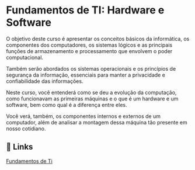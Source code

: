 
# Fundamentos de TI: Hardware e Software

O objetivo deste curso é apresentar os conceitos básicos da informática, os componentes dos computadores, os sistemas lógicos e as principais funções de armazenamento e processamento que envolvem o poder computacional.

Também serão abordados os sistemas operacionais e os princípios de segurança da informação, essenciais para manter a privacidade e confiabilidade das informações.

Neste curso, você entenderá como se deu a evolução da computação, como funcionavam as primeiras máquinas e o que é um hardware e um software, bem como qual é a diferença entre eles.

Você verá, também, os componentes internos e externos de um computador, além de analisar a montagem dessa máquina tão presente em nosso cotidiano.


## 🔗 Links
[Fundamentos de Ti](https://img.shields.io/badge/my_portfolio-000?style=for-the-badge&logo=ko-fi&logoColor=white)